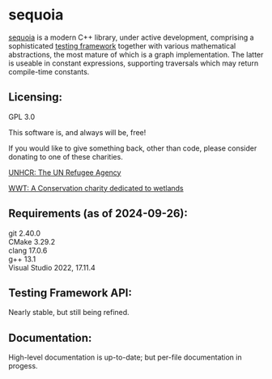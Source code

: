 # sequoia

[sequoia](https://ojrosten.github.io/sequoia/html/index.html) is a modern C++ library,
under active development, comprising a sophisticated
[testing framework](https://ojrosten.github.io/sequoia/html/dc/d92/testframeworkpage.html)
together with various mathematical abstractions, the most mature of which is a graph implementation.
The latter is useable in constant expressions, supporting traversals which may return compile-time constants.

## Licensing:

GPL 3.0

This software is, and always will be, free!

If you would like to give something back, other than code, please consider donating to one
of these charities.

[UNHCR: The UN Refugee Agency](https://www.unhcr.org)

[WWT: A Conservation charity dedicated to wetlands](https://www.wwt.org.uk/)

## Requirements (as of 2024-09-26):

git 2.40.0  
CMake 3.29.2  
clang 17.0.6  
g++ 13.1  
Visual Studio 2022, 17.11.4

## Testing Framework API:

Nearly stable, but still being refined.

## Documentation:

High-level documentation is up-to-date; but per-file documentation in progess.

